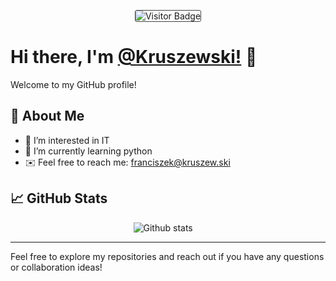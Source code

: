 <p align="center">
  <img src="https://visitor-badge.laobi.icu/badge?page_id=Kruszewski&left_color=181717&right_color=0066cc" alt="Visitor Badge" style="border: 1px solid #444; border-radius: 3px;" />
</p>

# Hi there, I'm [@Kruszewski!](https://github.com/Kruszewski) 👋

Welcome to my GitHub profile!

## 🚀 About Me
- 👀 I’m interested in IT
- 🌱 I’m currently learning python
- ✉️ Feel free to reach me: [franciszek@kruszew.ski](mailto:franciszek@kruszew.ski)

## 📈 GitHub Stats
<p align="center">
  <img src="https://github-readme-stats.vercel.app/api?username=Kruszewski&show_icons=true&theme=github_dark" alt="Github stats"> &nbsp;&nbsp;&nbsp;
</p>

---

Feel free to explore my repositories and reach out if you have any questions or collaboration ideas!

<!---
Kruszewski/Kruszewski is a ✨ special ✨ repository because its `README.md` (this file) appears on your GitHub profile.
You can click the Preview link to take a look at your changes.
--->
